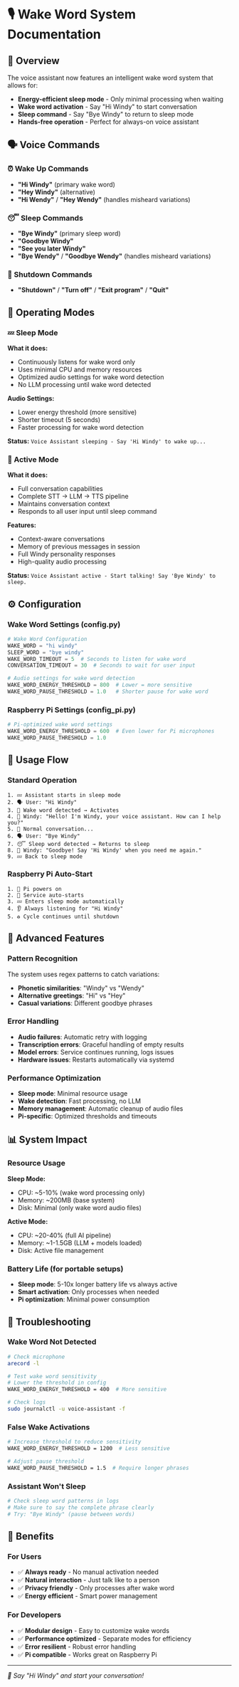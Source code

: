# 🎙️ Wake Word System Documentation

## 🌟 Overview
The voice assistant now features an intelligent wake word system that allows for:
- **Energy-efficient sleep mode** - Only minimal processing when waiting
- **Wake word activation** - Say "Hi Windy" to start conversation  
- **Sleep command** - Say "Bye Windy" to return to sleep mode
- **Hands-free operation** - Perfect for always-on voice assistant

## 🗣️ Voice Commands

### ⏰ Wake Up Commands
- **"Hi Windy"** (primary wake word)
- **"Hey Windy"** (alternative)
- **"Hi Wendy"** / **"Hey Wendy"** (handles misheard variations)

### 😴 Sleep Commands  
- **"Bye Windy"** (primary sleep word)
- **"Goodbye Windy"**
- **"See you later Windy"**
- **"Bye Wendy"** / **"Goodbye Wendy"** (handles misheard variations)

### 🔌 Shutdown Commands
- **"Shutdown"** / **"Turn off"** / **"Exit program"** / **"Quit"**

## 🔄 Operating Modes

### 💤 Sleep Mode
**What it does:**
- Continuously listens for wake word only
- Uses minimal CPU and memory resources
- Optimized audio settings for wake word detection
- No LLM processing until wake word detected

**Audio Settings:**
- Lower energy threshold (more sensitive)
- Shorter timeout (5 seconds)
- Faster processing for wake word detection

**Status:** `Voice Assistant sleeping - Say 'Hi Windy' to wake up...`

### 🎤 Active Mode  
**What it does:**
- Full conversation capabilities
- Complete STT → LLM → TTS pipeline
- Maintains conversation context
- Responds to all user input until sleep command

**Features:**
- Context-aware conversations
- Memory of previous messages in session
- Full Windy personality responses
- High-quality audio processing

**Status:** `Voice Assistant active - Start talking! Say 'Bye Windy' to sleep.`

## ⚙️ Configuration

### Wake Word Settings (config.py)
```python
# Wake Word Configuration
WAKE_WORD = "hi windy"
SLEEP_WORD = "bye windy"
WAKE_WORD_TIMEOUT = 5  # Seconds to listen for wake word
CONVERSATION_TIMEOUT = 30  # Seconds to wait for user input

# Audio settings for wake word detection
WAKE_WORD_ENERGY_THRESHOLD = 800  # Lower = more sensitive
WAKE_WORD_PAUSE_THRESHOLD = 1.0   # Shorter pause for wake word
```

### Raspberry Pi Settings (config_pi.py)
```python
# Pi-optimized wake word settings
WAKE_WORD_ENERGY_THRESHOLD = 600  # Even lower for Pi microphones
WAKE_WORD_PAUSE_THRESHOLD = 1.0   
```

## 🎯 Usage Flow

### Standard Operation
```
1. 💤 Assistant starts in sleep mode
2. 🗣️ User: "Hi Windy"  
3. 🎉 Wake word detected → Activates
4. 🤖 Windy: "Hello! I'm Windy, your voice assistant. How can I help you?"
5. 💬 Normal conversation...
6. 🗣️ User: "Bye Windy"
7. 😴 Sleep word detected → Returns to sleep
8. 🤖 Windy: "Goodbye! Say 'Hi Windy' when you need me again."
9. 💤 Back to sleep mode
```

### Raspberry Pi Auto-Start
```
1. 🔌 Pi powers on
2. 🚀 Service auto-starts  
3. 💤 Enters sleep mode automatically
4. 👂 Always listening for "Hi Windy"
5. ♻️ Cycle continues until shutdown
```

## 🔧 Advanced Features

### Pattern Recognition
The system uses regex patterns to catch variations:
- **Phonetic similarities**: "Windy" vs "Wendy"
- **Alternative greetings**: "Hi" vs "Hey"
- **Casual variations**: Different goodbye phrases

### Error Handling
- **Audio failures**: Automatic retry with logging
- **Transcription errors**: Graceful handling of empty results
- **Model errors**: Service continues running, logs issues
- **Hardware issues**: Restarts automatically via systemd

### Performance Optimization
- **Sleep mode**: Minimal resource usage
- **Wake detection**: Fast processing, no LLM
- **Memory management**: Automatic cleanup of audio files
- **Pi-specific**: Optimized thresholds and timeouts

## 📊 System Impact

### Resource Usage
**Sleep Mode:**
- CPU: ~5-10% (wake word processing only)
- Memory: ~200MB (base system)
- Disk: Minimal (only wake word audio files)

**Active Mode:**
- CPU: ~20-40% (full AI pipeline)  
- Memory: ~1-1.5GB (LLM + models loaded)
- Disk: Active file management

### Battery Life (for portable setups)
- **Sleep mode**: 5-10x longer battery life vs always active
- **Smart activation**: Only processes when needed
- **Pi optimization**: Minimal power consumption

## 🚨 Troubleshooting

### Wake Word Not Detected
```bash
# Check microphone
arecord -l

# Test wake word sensitivity
# Lower the threshold in config
WAKE_WORD_ENERGY_THRESHOLD = 400  # More sensitive

# Check logs
sudo journalctl -u voice-assistant -f
```

### False Wake Activations
```bash
# Increase threshold to reduce sensitivity
WAKE_WORD_ENERGY_THRESHOLD = 1200  # Less sensitive

# Adjust pause threshold
WAKE_WORD_PAUSE_THRESHOLD = 1.5  # Require longer phrases
```

### Assistant Won't Sleep
```bash
# Check sleep word patterns in logs
# Make sure to say the complete phrase clearly
# Try: "Bye Windy" (pause between words)
```

## 🎉 Benefits

### For Users
- ✅ **Always ready** - No manual activation needed
- ✅ **Natural interaction** - Just talk like to a person
- ✅ **Privacy friendly** - Only processes after wake word
- ✅ **Energy efficient** - Smart power management

### For Developers  
- ✅ **Modular design** - Easy to customize wake words
- ✅ **Performance optimized** - Separate modes for efficiency
- ✅ **Error resilient** - Robust error handling
- ✅ **Pi compatible** - Works great on Raspberry Pi

---
*🎤 Say "Hi Windy" and start your conversation!*
